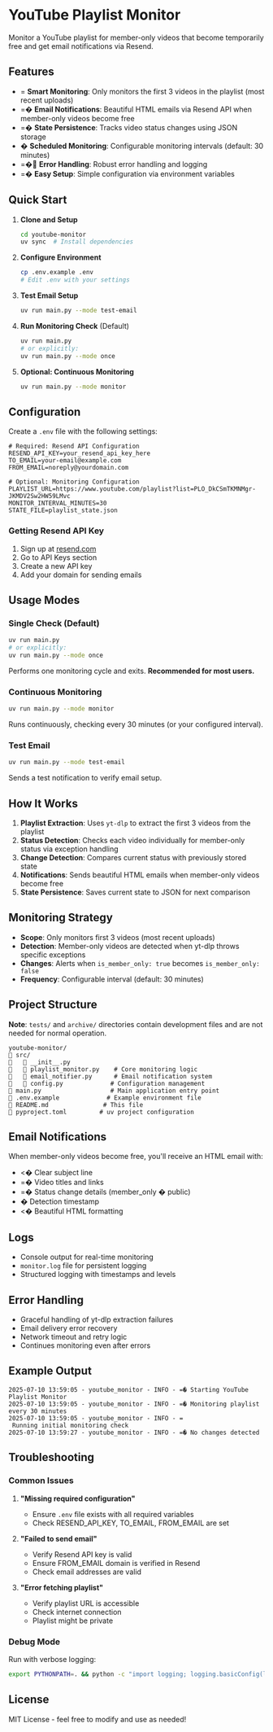 # YouTube Playlist Monitor

Monitor a YouTube playlist for member-only videos that become temporarily free and get email notifications via Resend.

## Features

- = **Smart Monitoring**: Only monitors the first 3 videos in the playlist (most recent uploads)
- =� **Email Notifications**: Beautiful HTML emails via Resend API when member-only videos become free
- =� **State Persistence**: Tracks video status changes using JSON storage
- � **Scheduled Monitoring**: Configurable monitoring intervals (default: 30 minutes)
- =� **Error Handling**: Robust error handling and logging
- =� **Easy Setup**: Simple configuration via environment variables

## Quick Start

1. **Clone and Setup**
   ```bash
   cd youtube-monitor
   uv sync  # Install dependencies
   ```

2. **Configure Environment**
   ```bash
   cp .env.example .env
   # Edit .env with your settings
   ```

3. **Test Email Setup**
   ```bash
   uv run main.py --mode test-email
   ```

4. **Run Monitoring Check** (Default)
   ```bash
   uv run main.py
   # or explicitly:
   uv run main.py --mode once
   ```

5. **Optional: Continuous Monitoring**
   ```bash
   uv run main.py --mode monitor
   ```

## Configuration

Create a `.env` file with the following settings:

```env
# Required: Resend API Configuration
RESEND_API_KEY=your_resend_api_key_here
TO_EMAIL=your-email@example.com
FROM_EMAIL=noreply@yourdomain.com

# Optional: Monitoring Configuration
PLAYLIST_URL=https://www.youtube.com/playlist?list=PLO_DkCSmTKMNMgr-JKMDV2Sw2HW59LMvc
MONITOR_INTERVAL_MINUTES=30
STATE_FILE=playlist_state.json
```

### Getting Resend API Key

1. Sign up at [resend.com](https://resend.com)
2. Go to API Keys section
3. Create a new API key
4. Add your domain for sending emails

## Usage Modes

### Single Check (Default)
```bash
uv run main.py
# or explicitly:
uv run main.py --mode once
```
Performs one monitoring cycle and exits. **Recommended for most users.**

### Continuous Monitoring
```bash
uv run main.py --mode monitor
```
Runs continuously, checking every 30 minutes (or your configured interval).

### Test Email
```bash
uv run main.py --mode test-email
```
Sends a test notification to verify email setup.

## How It Works

1. **Playlist Extraction**: Uses `yt-dlp` to extract the first 3 videos from the playlist
2. **Status Detection**: Checks each video individually for member-only status via exception handling
3. **Change Detection**: Compares current status with previously stored state
4. **Notifications**: Sends beautiful HTML emails when member-only videos become free
5. **State Persistence**: Saves current state to JSON for next comparison

## Monitoring Strategy

- **Scope**: Only monitors first 3 videos (most recent uploads)
- **Detection**: Member-only videos are detected when yt-dlp throws specific exceptions
- **Changes**: Alerts when `is_member_only: true` becomes `is_member_only: false`
- **Frequency**: Configurable interval (default: 30 minutes)

## Project Structure

**Note**: `tests/` and `archive/` directories contain development files and are not needed for normal operation.

```
youtube-monitor/
   src/
      __init__.py
      playlist_monitor.py    # Core monitoring logic
      email_notifier.py      # Email notification system
      config.py             # Configuration management
   main.py                   # Main application entry point
   .env.example             # Example environment file
   README.md               # This file
   pyproject.toml         # uv project configuration
```

## Email Notifications

When member-only videos become free, you'll receive an HTML email with:

- <� Clear subject line
- =� Video titles and links
- =� Status change details (member_only � public)
- � Detection timestamp
- <� Beautiful HTML formatting

## Logs

- Console output for real-time monitoring
- `monitor.log` file for persistent logging
- Structured logging with timestamps and levels

## Error Handling

- Graceful handling of yt-dlp extraction failures
- Email delivery error recovery
- Network timeout and retry logic
- Continues monitoring even after errors

## Example Output

```
2025-07-10 13:59:05 - youtube_monitor - INFO - =� Starting YouTube Playlist Monitor
2025-07-10 13:59:05 - youtube_monitor - INFO - =� Monitoring playlist every 30 minutes
2025-07-10 13:59:05 - youtube_monitor - INFO - = Running initial monitoring check
2025-07-10 13:59:27 - youtube_monitor - INFO - =� No changes detected
```

## Troubleshooting

### Common Issues

1. **"Missing required configuration"**
   - Ensure `.env` file exists with all required variables
   - Check RESEND_API_KEY, TO_EMAIL, FROM_EMAIL are set

2. **"Failed to send email"**
   - Verify Resend API key is valid
   - Ensure FROM_EMAIL domain is verified in Resend
   - Check email addresses are valid

3. **"Error fetching playlist"**
   - Verify playlist URL is accessible
   - Check internet connection
   - Playlist might be private

### Debug Mode

Run with verbose logging:
```bash
export PYTHONPATH=. && python -c "import logging; logging.basicConfig(level=logging.DEBUG); exec(open('main.py').read())"
```

## License

MIT License - feel free to modify and use as needed!
